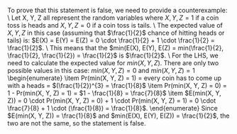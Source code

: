 To prove that this statement is false, we need to provide a counterexample: \\
Let X, Y, Z all represent the random variables where $X, Y, Z = 1$ if a coin toss is heads and $X, Y, Z = 0$ if a coin toss is tails. \\
The expected value of $X, Y, Z$ in this case (assuming that $\frac{1}{2}$ chance of hitting heads or tails) is: $E(X) = E(Y) = E(Z) = 0 \cdot \frac{1}{2} + 1 \cdot \frac{1}{2} = \frac{1}{2}$. \\
This means that the $min(E(X), E(Y), E(Z) = min(\frac{1}{2}, \frac{1}{2}, \frac{1}{2}) = \frac{1}{2}$ is $\frac{1}{2}$. \\
For the LHS, we need to calculate the expected value for $min(X, Y, Z)$. There are only two possible values in this case: $min(X, Y, Z) = 0$ and $min(X, Y, Z) = 1$
\begin{enumerate}
\item Pr(min(X, Y, Z) = 1) = every coin has to come up with a heads = $(\frac{1}{2})^{3} = \frac{1}{8}$
\item Pr(min(X, Y, Z) = 0) = 1 - Pr(min(X, Y, Z) = 1) = $1 - \frac{1}{8} = \frac{7}{8}$
\item $E(min(X, Y, Z)) = 0 \cdot Pr(min(X, Y, Z) = 0) + 1 \cdot Pr(min(X, Y, Z) = 1) = 0 \cdot \frac{7}{8} + 1 \cdot (\frac{1}{8}) = \frac{1}{8}$.
\end{enumerate}
Since $E(min(X, Y, Z)) = \frac{1}{8}$ and $min(E(X), E(Y), E(Z)) = \frac{1}{2}$, the two are not the same, so the statement is false.
